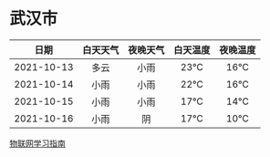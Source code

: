 # 武汉市
|日期|白天天气|夜晚天气|白天温度|夜晚温度|
|:--:|:--:|:--:|:--:|:--:|
|2021-10-13|多云|小雨|23℃|16℃|
|2021-10-14|小雨|小雨|22℃|16℃|
|2021-10-15|小雨|小雨|17℃|14℃|
|2021-10-16|小雨|阴|17℃|10℃|
 
[物联网学习指南](http://doc.lziqi.top/IoT)
